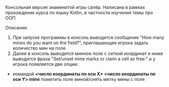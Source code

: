 Консольная версия знаменитой игры сапёр. Написана в рамках прохождения курса по языку Kotlin, в частности изучения темы про ООП.

Описание:
1) При запуске программы в консоль выводится сообщение "How many mines do you want on the field?", приглашающее игрока задать количество мин на поле
2) Далее в консоль выводится минное поле с сеткой координат и ниже выводится фраза "Set/unset mine marks or claim a cell as free:" и у игрока появляется две опции:
- командой **<число координаты по оси X> <число координаты по оси Y> mine** пометить поле миной/снять метку мины с поля

